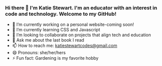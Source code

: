 ### Hi there 👋 I'm Katie Stewart. I'm an educator with an interest in code and technology. Welcome to my GitHub!

- 🔭 I’m currently working on a personal website-coming soon!
- 🌱 I’m currently learning CSS and Javascript
- 👯 I’m looking to collaborate on projects that align tech and education
- 💬 Ask me about the last book I read
- 📫 How to reach me: katiestewartcodes@gmail.com
- 😄 Pronouns: she/her/hers
- ⚡ Fun fact: Gardening is my favorite hobby

<!--
**katie-stewart/katie-stewart** is a ✨ _special_ ✨ repository because its `README.md` (this file) appears on your GitHub profile.

Here are some ideas to get you started:

- 🔭 I’m currently working on ...
- 🌱 I’m currently learning ...
- 👯 I’m looking to collaborate on ...
- 🤔 I’m looking for help with ...
- 💬 Ask me about ...
- 📫 How to reach me: ...
- 😄 Pronouns: ...
- ⚡ Fun fact: ...
-->
